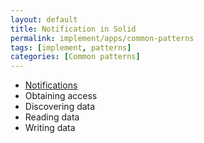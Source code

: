 ```yaml
---
layout: default
title: Notification in Solid
permalink: implement/apps/common-patterns
tags: [implement, patterns]
categories: [Common patterns]
---
```


- [Notifications](/implement/apps/common-patterns/notification)
- Obtaining access
- Discovering data
- Reading data
- Writing data

